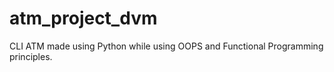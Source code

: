 # atm_project_dvm
CLI ATM made using Python while using OOPS and Functional Programming principles. 
